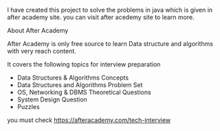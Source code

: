 I have created this project to solve the problems in java which is given in after academy site. you can visit after acedemy site to learn more.

About After Academy

After Academy is only free source to learn Data structure and algorithms with very reach content. 

It covers the following topics for interview preparation
  - Data Structures & Algorithms Concepts
  - Data Structures and Algorithms Problem Set
  - OS, Networking & DBMS Theoretical Questions
  - System Design Question
  - Puzzles
  
  you must check https://afteracademy.com/tech-interview
